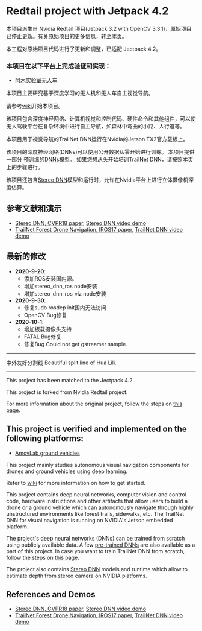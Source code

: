 # Redtail project with Jetpack 4.2

本项目派生自 Nvidia Redtail 项目(Jetpack 3.2 with OpenCV 3.3.1)，原始项目已停止更新。有关原始项目的更多信息，转至[本页](https://github.com/NVIDIA-AI-IOT/redtail)。

本工程对原始项目代码进行了更新和调整，已适配 Jectpack 4.2。

### 本项目在以下平台上完成验证和实现：

* [阿木实验室无人车](https://item.taobao.com/item.htm?spm=a312a.7700824.w5003-22617251033.7.7af0f907ub8Jgj&id=605161981364&scene=taobao_shop)

本项目主要研究基于深度学习的无人机和无人车自主视觉导航。

请参考[wiki](https://github.com/frozeneyefree/redtail/wiki)开始本项目。

该项目包含深度神经网络、计算机视觉和控制代码、硬件命令和其他组件，可以使无人驾驶平台在复杂环境中进行自主导航，如森林中弯曲的小路、人行道等。

本项目用于视觉导航的TrailNet DNN运行在Nvidia的Jetson TX2官方载板上。

该项目的深度神经网络(DNNs)可以使用公开数据从零开始进行训练。
本项目提供一部分 [预训练的DNNs模型](../master/models/pretrained/)。
如果您想从头开始培训TrailNet DNN，请按照[本页](../../wiki/Models)上的步骤进行。

该项目还包含[Stereo DNN](../master/stereoDNN/)模型和运行时，允许在Nvidia平台上进行立体摄像机深度估算。

## 参考文献和演示
* [Stereo DNN, CVPR18 paper](https://arxiv.org/abs/1803.09719), [Stereo DNN video demo](https://youtu.be/0FPQdVOYoAU)
* [TrailNet Forest Drone Navigation, IROS17 paper](https://arxiv.org/abs/1705.02550), [TrailNet DNN video demo](https://youtu.be/H7Ym3DMSGms)

## 最新的修改
* **2020-9-20**: 
  * 添加ROS安装国内源。
  * 增加stereo_dnn_ros node安装
  * 增加stereo_dnn_ros_viz node安装
* **2020-9-30**:
  * 修复sudo rosdep init国内无法访问
  * OpenCV Bug修复
* **2020-10-1**:
  * 增加板载摄像头支持
  * FATAL Bug修复
  * 修复Bug Could not get gstreamer sample.

***********************************************
中外友好分割线
Beautiful split line of Hua Lili.
***********************************************

This project has been matched to the Jectpack 4.2. 

This project is forked from Nvidia Redtail project.

For more information about the original project, follow the steps on [this page](https://github.com/NVIDIA-AI-IOT/redtail).

## This project is verified and implemented on the following platforms:

* [AmovLab ground vehicles](https://item.taobao.com/item.htm?spm=a312a.7700824.w5003-22617251033.7.7af0f907ub8Jgj&id=605161981364&scene=taobao_shop)

This project mainly studies autonomous visual navigation components for drones and ground vehicles using deep learning. 

Refer to [wiki](https://github.com/frozeneyefree/redtail/wiki) for more information on how to get started.

This project contains deep neural networks, computer vision and control code, hardware instructions and other artifacts that allow users to build a drone or a ground vehicle which can autonomously navigate through highly unstructured environments like forest trails, sidewalks, etc. 
The TrailNet DNN for visual navigation is running on NVIDIA's Jetson embedded platform.

The project's deep neural networks (DNNs) can be trained from scratch using publicly available data. A few [pre-trained DNNs](../master/models/pretrained/) are also available as a part of this project. In case you want to train TrailNet DNN from scratch, follow the steps on [this page](../../wiki/Models).

The project also contains [Stereo DNN](../master/stereoDNN/) models and runtime which allow to estimate depth from stereo camera on NVIDIA platforms.

## References and Demos
* [Stereo DNN, CVPR18 paper](https://arxiv.org/abs/1803.09719), [Stereo DNN video demo](https://youtu.be/0FPQdVOYoAU)
* [TrailNet Forest Drone Navigation, IROS17 paper](https://arxiv.org/abs/1705.02550), [TrailNet DNN video demo](https://youtu.be/H7Ym3DMSGms)
